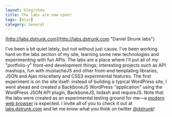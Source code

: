 ```yaml
---
layout: blog/show
title: The labs are now open!
tags: [misc]
category: General
---
```


[http://labs.dstrunk.com](http://labs.dstrunk.com "Daniel Strunk labs")

I've been a bit quiet lately, but not without just cause. I've been working hard on the labs section of my site, learning some new technologies and experimenting with fun APIs.  The labs are a place where I'll put all of my "portfolio-y" front-end development things; interesting projects such as API mashups, fun with mustacheJS and other front-end templating libraries, JSON and Ajax miscellany and CSS3 experimental features. The first experiment is on the site itself: instead of building a typical WordPress site, I went ahead and created a BackboneJS WordPress "application" using the WordPress JSON API plugin, BackboneJS, lodash and requireJS. Note that the labs were created as an experimental testing ground for me—a [modern web browser](http://browsehappy.com/ "Browse Happy") is expected. I invite all of you to check it out at [labs.dstrunk.com](http://labs.dstrunk.com "Daniel Strunk labs") and let me know what you think on twitter [@dstrunk](http://twitter.com/dstrunk "Twitter - @dstrunk")!
